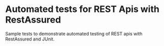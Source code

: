 # Automated tests for REST Apis with RestAssured

Sample tests to demonstrate automated testing of REST apis with RestAssured and JUnit.
